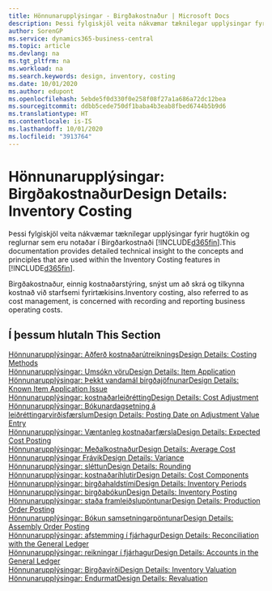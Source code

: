 ```yaml
---
title: Hönnunarupplýsingar - Birgðakostnaður | Microsoft Docs
description: Þessi fylgiskjöl veita nákvæmar tæknilegar upplýsingar fyrir hugtökin og reglurnar sem eru notaðar í Birgðarkostnaði  í Business Central.
author: SorenGP
ms.service: dynamics365-business-central
ms.topic: article
ms.devlang: na
ms.tgt_pltfrm: na
ms.workload: na
ms.search.keywords: design, inventory, costing
ms.date: 10/01/2020
ms.author: edupont
ms.openlocfilehash: 5ebde5f0d330f0e258f08f27a1a686a72dc12bea
ms.sourcegitcommit: ddbb5cede750df1baba4b3eab8fbed6744b5b9d6
ms.translationtype: HT
ms.contentlocale: is-IS
ms.lasthandoff: 10/01/2020
ms.locfileid: "3913764"
---
```

# <a name="design-details-inventory-costing"></a><span data-ttu-id="d3ed8-103">Hönnunarupplýsingar: Birgðakostnaður</span><span class="sxs-lookup"><span data-stu-id="d3ed8-103">Design Details: Inventory Costing</span></span>
<span data-ttu-id="d3ed8-104">Þessi fylgiskjöl veita nákvæmar tæknilegar upplýsingar fyrir hugtökin og reglurnar sem eru notaðar í Birgðarkostnaði [!INCLUDE[d365fin](includes/d365fin_md.md)].</span><span class="sxs-lookup"><span data-stu-id="d3ed8-104">This documentation provides detailed technical insight to the concepts and principles that are used within the Inventory Costing features in [!INCLUDE[d365fin](includes/d365fin_md.md)].</span></span>  

<span data-ttu-id="d3ed8-105">Birgðakostnaður, einnig kostnaðarstýring, snýst um að skrá og tilkynna kostnað við starfsemi fyrirtækisins.</span><span class="sxs-lookup"><span data-stu-id="d3ed8-105">Inventory costing, also referred to as cost management, is concerned with recording and reporting business operating costs.</span></span>  

## <a name="in-this-section"></a><span data-ttu-id="d3ed8-106">Í þessum hluta</span><span class="sxs-lookup"><span data-stu-id="d3ed8-106">In This Section</span></span>  
[<span data-ttu-id="d3ed8-107">Hönnunarupplýsingar: Aðferð kostnaðarútreiknings</span><span class="sxs-lookup"><span data-stu-id="d3ed8-107">Design Details: Costing Methods</span></span>](design-details-costing-methods.md)  
[<span data-ttu-id="d3ed8-108">Hönnunarupplýsingar: Umsókn vöru</span><span class="sxs-lookup"><span data-stu-id="d3ed8-108">Design Details: Item Application</span></span>](design-details-item-application.md)  
[<span data-ttu-id="d3ed8-109">Hönnunarupplýsingar: Þekkt vandamál birgðajöfnunar</span><span class="sxs-lookup"><span data-stu-id="d3ed8-109">Design Details: Known Item Application Issue</span></span>](design-details-inventory-zero-level-open-item-ledger-entries.md)  
[<span data-ttu-id="d3ed8-110">Hönnunarupplýsingar: kostnaðarleiðrétting</span><span class="sxs-lookup"><span data-stu-id="d3ed8-110">Design Details: Cost Adjustment</span></span>](design-details-cost-adjustment.md)  
[<span data-ttu-id="d3ed8-111">Hönnunarupplýsingar: Bókunardagsetning á leiðréttingarvirðisfærslum</span><span class="sxs-lookup"><span data-stu-id="d3ed8-111">Design Details: Posting Date on Adjustment Value Entry</span></span>](design-details-inventory-adjustment-value-entry-posting-date.md)  
[<span data-ttu-id="d3ed8-112">Hönnunarupplýsingar: Væntanleg kostnaðarfærsla</span><span class="sxs-lookup"><span data-stu-id="d3ed8-112">Design Details: Expected Cost Posting</span></span>](design-details-expected-cost-posting.md)  
[<span data-ttu-id="d3ed8-113">Hönnunarupplýsingar: Meðalkostnaður</span><span class="sxs-lookup"><span data-stu-id="d3ed8-113">Design Details: Average Cost</span></span>](design-details-average-cost.md)  
[<span data-ttu-id="d3ed8-114">Hönnunarupplýsingar Frávik</span><span class="sxs-lookup"><span data-stu-id="d3ed8-114">Design Details: Variance</span></span>](design-details-variance.md)  
[<span data-ttu-id="d3ed8-115">Hönnunarupplýsingar: sléttun</span><span class="sxs-lookup"><span data-stu-id="d3ed8-115">Design Details: Rounding</span></span>](design-details-rounding.md)  
[<span data-ttu-id="d3ed8-116">Hönnunarupplýsingar: kostnaðaríhlutir</span><span class="sxs-lookup"><span data-stu-id="d3ed8-116">Design Details: Cost Components</span></span>](design-details-cost-components.md)  
[<span data-ttu-id="d3ed8-117">Hönnunarupplýsingar: birgðahaldstími</span><span class="sxs-lookup"><span data-stu-id="d3ed8-117">Design Details: Inventory Periods</span></span>](design-details-inventory-periods.md)  
[<span data-ttu-id="d3ed8-118">Hönnunarupplýsingar: birgðabókun</span><span class="sxs-lookup"><span data-stu-id="d3ed8-118">Design Details: Inventory Posting</span></span>](design-details-inventory-posting.md)  
[<span data-ttu-id="d3ed8-119">Hönnunarupplýsingar: staða framleiðslupöntunar</span><span class="sxs-lookup"><span data-stu-id="d3ed8-119">Design Details: Production Order Posting</span></span>](design-details-production-order-posting.md)  
[<span data-ttu-id="d3ed8-120">Hönnunarupplýsingar: Bókun samsetningarpöntunar</span><span class="sxs-lookup"><span data-stu-id="d3ed8-120">Design Details: Assembly Order Posting</span></span>](design-details-assembly-order-posting.md)  
[<span data-ttu-id="d3ed8-121">Hönnunarupplýsingar: afstemming í fjárhagur</span><span class="sxs-lookup"><span data-stu-id="d3ed8-121">Design Details: Reconciliation with the General Ledger</span></span>](design-details-reconciliation-with-the-general-ledger.md)  
[<span data-ttu-id="d3ed8-122">Hönnunarupplýsingar: reikningar í fjárhagur</span><span class="sxs-lookup"><span data-stu-id="d3ed8-122">Design Details: Accounts in the General Ledger</span></span>](design-details-accounts-in-the-general-ledger.md)  
[<span data-ttu-id="d3ed8-123">Hönnunarupplýsingar: Birgðavirði</span><span class="sxs-lookup"><span data-stu-id="d3ed8-123">Design Details: Inventory Valuation</span></span>](design-details-inventory-valuation.md)  
[<span data-ttu-id="d3ed8-124">Hönnunarupplýsingar: Endurmat</span><span class="sxs-lookup"><span data-stu-id="d3ed8-124">Design Details: Revaluation</span></span>](design-details-revaluation.md)
